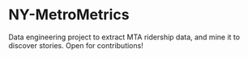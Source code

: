 # NY-MetroMetrics
Data engineering project to extract MTA ridership data, and mine it to discover stories. Open for contributions!
